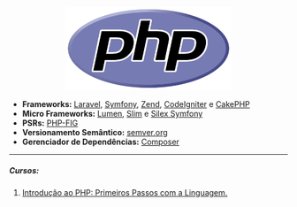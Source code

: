 <p align="center">
  <a href="https://www.php.net/">
    <img src="https://github.com/lucasrmagalhaes/learning-php/blob/main/php.png" alt="DIO" width=300 height=150>
  </a>
</p>

<ul>
  <li><strong>Frameworks:</strong> <a href="https://laravel.com/">Laravel</a>, <a href="https://symfony.com/">Symfony</a>, <a href="https://framework.zend.com/">Zend</a>, <a href="https://www.codeigniter.com/">CodeIgniter</a> e <a href="https://cakephp.org/">CakePHP</a></li> 
  <li><strong>Micro Frameworks:</strong> <a href="https://lumen.laravel.com/">Lumen</a>, <a href="https://www.slimframework.com/">Slim</a> e <a href="https://silex.symfony.com/">Silex Symfony</a></li>
  <li><strong>PSRs:</strong> <a href="https://www.php-fig.org/">PHP-FIG</a></li>
  <li><strong>Versionamento Semântico:</strong> <a href="https://semver.org/lang/pt-BR/">semver.org</a></li>
  <li><strong>Gerenciador de Dependências:</strong> <a href="https://getcomposer.org/">Composer</a></li>
</ul>

<hr />

<h5 align="left">Cursos:</h5>

<ol>
  <li><a href="https://github.com/lucasrmagalhaes/learning-php/blob/main/php-primeiros-passos/README.md">Introdução ao PHP: Primeiros Passos com a Linguagem.</a></li>
</ol>
